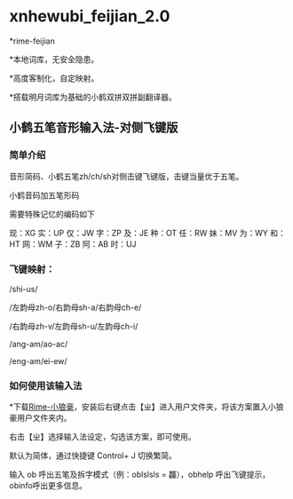 # xnhewubi_feijian_2.0

*rime-feijian

*本地词库，无安全隐患。

*高度客制化，自定映射。

*搭载明月词库为基础的小鹤双拼双拼副翻译器。

## 小鹤五笔音形输入法-对侧飞键版

### 简单介绍

音形简码、小鹤五笔zh/ch/sh对侧击键飞键版，击键当量优于五笔。

小鹤音码加五笔形码

需要特殊记忆的编码如下

现：XG 实：UP 仅：JW 字：ZP 及：JE 种：OT 任：RW 妹：MV 为：WY 和：HT 网：WM 子：ZB 阿：AB 时：UJ

### 飞键映射：

/shi-us/

/左韵母zh-o/右韵母sh-a/右韵母ch-e/

/右韵母zh-v/左韵母sh-u/左韵母ch-i/

/ang-am/ao-ac/

/eng-am/ei-ew/

### 如何使用该输入法

*下载[Rime-小狼毫](https://github.com/rime/squirrel/releases)，安装后右键点击【ㄓ】进入用户文件夹，将该方案置入小狼豪用户文件夹内。

右击【ㄓ】选择输入法设定，勾选该方案，即可使用。

默认为简体，通过快捷键 Control+ J 切换繁简。

输入 ob 呼出五笔及拆字模式（例：oblslsls = 龘），obhelp 呼出飞键提示，obinfo呼出更多信息。
